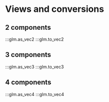 
# Views and conversions

## 2 components

:::glm.as_vec2
:::glm.to_vec2

## 3 components

:::glm.as_vec3
:::glm.to_vec3

## 4 components

:::glm.as_vec4
:::glm.to_vec4
